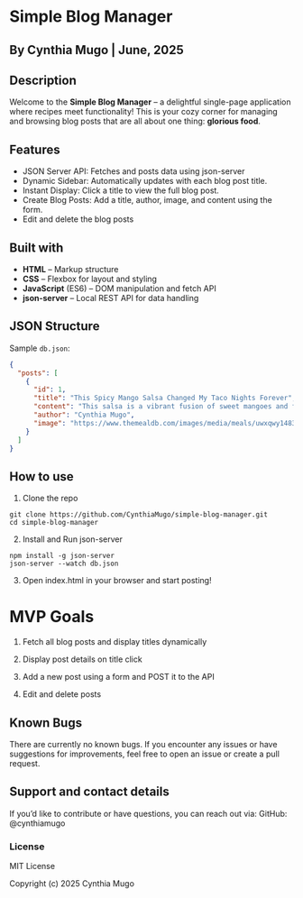 # Simple Blog Manager
## By **Cynthia Mugo** | June, 2025

## Description
Welcome to the **Simple Blog Manager** – a delightful single-page application where recipes meet functionality! This is your cozy corner for managing and browsing blog posts that are all about one thing: **glorious food**.


## Features
- JSON Server API: Fetches and posts data using json-server
- Dynamic Sidebar: Automatically updates with each blog post title.
- Instant Display: Click a title to view the full blog post.
- Create Blog Posts: Add a title, author, image, and content using the form.
- Edit and delete the blog posts

## Built with
- **HTML** – Markup structure
- **CSS** – Flexbox for layout and styling
- **JavaScript** (ES6) – DOM manipulation and fetch API
- **json-server** – Local REST API for data handling

## JSON Structure

Sample `db.json`:

```json
{
  "posts": [
    {
      "id": 1,
      "title": "This Spicy Mango Salsa Changed My Taco Nights Forever",
      "content": "This salsa is a vibrant fusion of sweet mangoes and fiery chilies...",
      "author": "Cynthia Mugo",
      "image": "https://www.themealdb.com/images/media/meals/uwxqwy1483389553.jpg"
    }
  ]
}
```
## How to use
1. Clone the repo
```
git clone https://github.com/CynthiaMugo/simple-blog-manager.git
cd simple-blog-manager
```
2. Install and Run json-server
```
npm install -g json-server
json-server --watch db.json
```
3. Open index.html in your browser and start posting!

# MVP Goals
1. Fetch all blog posts and display titles dynamically

2. Display post details on title click

3. Add a new post using a form and POST it to the API

4. Edit and delete posts

## Known Bugs
There are currently no known bugs.
If you encounter any issues or have suggestions for improvements, feel free to open an issue or create a pull request.

## Support and contact details
If you’d like to contribute or have questions, you can reach out via:
GitHub: @cynthiamugo

### License
MIT License

Copyright (c) 2025 Cynthia Mugo


